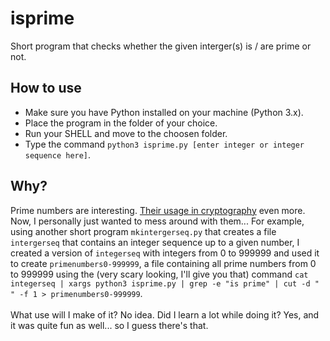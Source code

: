 # isprime
Short program that checks whether the given interger(s) is / are prime or not.

## How to use
- Make sure you have Python installed on your machine (Python 3.x).
- Place the program in the folder of your choice.
- Run your SHELL and move to the choosen folder.
- Type the command `python3 isprime.py [enter integer or integer sequence here]`.

## Why?
Prime numbers are interesting. [Their usage in cryptography](https://stackoverflow.com/questions/439870/why-are-primes-important-in-cryptography) even more.<br/>
Now, I personally just wanted to mess around with them... For example, using another short program `mkintergerseq.py` that creates a file `intergerseq` that contains an integer sequence up to a given number, I created a version of `integerseq` with integers from 0 to 999999 and used it to create `primenumbers0-999999`, a file containing all prime numbers from 0 to 999999 using the (very scary looking, I'll give you that) command `cat integerseq | xargs python3 isprime.py | grep -e "is prime" | cut -d " " -f 1 > primenumbers0-999999`.
<br/><br/>
What use will I make of it? No idea. Did I learn a lot while doing it? Yes, and it was quite fun as well... so I guess there's that.
